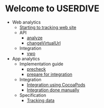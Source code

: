 # Welcome to USERDIVE

- Web analytics
    - [Starting to tracking web site](./web/devguide/javascript/index.md)
    - API
        - [analyze](./web/devguide/javascript/api/analyze.md)
        - [changeVirtualUrl](./web/devguide/javascript/api/changevirtualurl.md)
    - Integration
        - [vwo](./web/devguide/integration/vwo.md)
- App analytics
    - Implementation guide
        - [precheck](./apps/devguide/precheck.md)
        - [prepare for integration](./apps/devguide/prepare.md)
    - Integration
        - [Integration using CocoaPods](./apps/devguide/integration.md)
        - [Integration done manually](./apps/devguide/integration_manual.md)
    - Specification
        - [Tracking data](./apps/devguide/tracking_data.md)